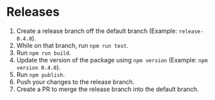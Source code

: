 # Releases

1. Create a release branch off the default branch (Example: `release-0.4.0`).
2. While on that branch, run `npm run test`.
3. Run `npm run build`.
4. Update the version of the package using `npm version` (Example: `npm version 0.4.0`).
5. Run `npm publish`.
6. Push your changes to the release branch.
7. Create a PR to merge the release branch into the default branch.